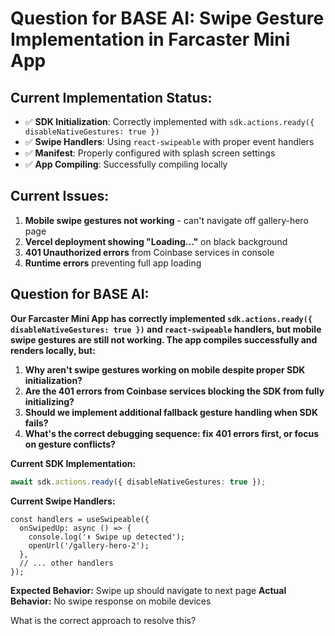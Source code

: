 # Question for BASE AI: Swipe Gesture Implementation in Farcaster Mini App

## Current Implementation Status:
- ✅ **SDK Initialization**: Correctly implemented with `sdk.actions.ready({ disableNativeGestures: true })`
- ✅ **Swipe Handlers**: Using `react-swipeable` with proper event handlers
- ✅ **Manifest**: Properly configured with splash screen settings
- ✅ **App Compiling**: Successfully compiling locally

## Current Issues:
1. **Mobile swipe gestures not working** - can't navigate off gallery-hero page
2. **Vercel deployment showing "Loading..."** on black background
3. **401 Unauthorized errors** from Coinbase services in console
4. **Runtime errors** preventing full app loading

## Question for BASE AI:

**Our Farcaster Mini App has correctly implemented `sdk.actions.ready({ disableNativeGestures: true })` and `react-swipeable` handlers, but mobile swipe gestures are still not working. The app compiles successfully and renders locally, but:**

1. **Why aren't swipe gestures working on mobile despite proper SDK initialization?**
2. **Are the 401 errors from Coinbase services blocking the SDK from fully initializing?**
3. **Should we implement additional fallback gesture handling when SDK fails?**
4. **What's the correct debugging sequence: fix 401 errors first, or focus on gesture conflicts?**

**Current SDK Implementation:**
```ts
await sdk.actions.ready({ disableNativeGestures: true });
```

**Current Swipe Handlers:**
```tsx
const handlers = useSwipeable({
  onSwipedUp: async () => {
    console.log('⬆️ Swipe up detected');
    openUrl('/gallery-hero-2');
  },
  // ... other handlers
});
```

**Expected Behavior:** Swipe up should navigate to next page
**Actual Behavior:** No swipe response on mobile devices

What is the correct approach to resolve this? 